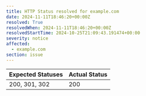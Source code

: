 ```yaml
---
title: HTTP Status resolved for example.com
date: 2024-11-11T18:46:20+00:00Z
resolved: True
resolvedWhen: 2024-11-11T18:46:20+00:00Z
resolvedStartTime: 2024-10-25T21:09:43.191474+00:00
severity: notice
affected:
  - example.com
section: issue
---
```


| Expected Statuses | Actual Status  |
|-------------------|----------------|
| 200, 301, 302 | 200 |
